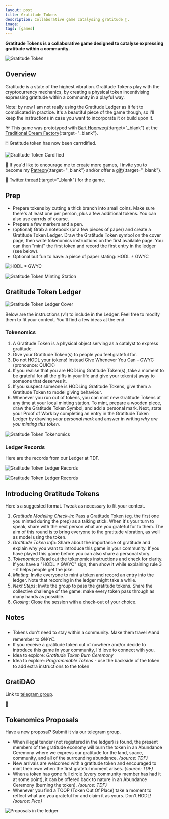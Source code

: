 ```yaml
---
layout: post
title: Gratitude Tokens
description: Collaborative game catalysing gratitude 💜.
image: 
tags: [games]
---
```


**Gratitude Tokens is a collaborative game designed to catalyse expressing gratitude within a community.**

![Gratitude Token](/assets/gratitude-token.jpg)

## Overview
Gratitude is a state of the highest vibration. Gratitude Tokens play with the cryptocurrency mechanics, by creating a physical token incentivising expressing gratitude within a community in a playful way.

Note: by now I am not really using the Gratitude Ledger as it felt to complicated in practice. It's a beautiful piece of the game though, so I'll keep the instructions in case you want to incorporate it or build upon it.

☀️ This game was prototyped with [Bart Hoorweg](https://www.linkedin.com/in/bart-hoorweg){:target="_blank"} at the [Traditional Dream Factory](https://traditionaldreamfactory.com){:target="_blank"}.

🃏 Gratitude token has now been carrrdified.

![Gratitude Token Cardified](/assets/gratitude-token-cardified.jpeg)

🌱 If you'd like to encourage me to create more games, I invite you to become my [Patreon](https://patreon.com/michalkorzonek){:target="_blank"} and/or offer a [gift](/gift){:target="_blank"}.

🐥 [Twitter thread](https://twitter.com/michalkorzonek/status/1507047355291471890?s=21){:target="_blank"} for the game.

## Prep
- Prepare tokens by cutting a thick branch into small coins. Make sure there's at least one per person, plus a few additional tokens. You can also use carrrds of course.
- Prepare a few markers and a pen.
- (optional) Grab a notebook (or a few pieces of paper) and create a Gratitude Token Ledger. Draw the Gratitude Token symbol on the cover page, then write tokenomics instructions on the first available page. You can then "mint" the first token and record the first entry in the ledger (see below).
- Optional but fun to have: a piece of paper stating: HODL ≠ GWYC

![HODL ≠ GWYC](/assets/hodl-gwyc.jpg)

![Gratitude Token Minting Station](/assets/gratitude-token-mining-station.jpg)

## Gratitude Token Ledger
![Gratitude Token Ledger Cover](/assets/gratitude-token-ledger-cover.jpg)

Below are the instructions (v1) to include in the Ledger. Feel free to modify them to fit your context. You'll find a few ideas at the end.

### Tokenomics
1. A Gratitude Token is a physical object serving as a catalyst to express gratitude.
2. Give your Gratitude Token(s) to people you feel grateful for.
3. Do not HODL your tokens! Instead Give Whenever You Can – GWYC (pronounce: QUICK)
4. If you realise that you are HODLing Gratitude Token(s), take a moment to be grateful for all the gifts in your life and give your token(s) away to someone that deserves it.
5. If you suspect someone is HODLing Gratitude Tokens, give them a Gratitude Token to model giving behaviour.
6. Whenever you run out of tokens, you can mint new Gratitude Tokens at any time at your local minting station. To mint, prepare a wooden piece, draw the Gratitude Token Symbol, and add a personal mark. Next, state your Proof of Work by completing an entry in the Gratitude Token Ledger by drawing *your personal mark* and answer in writing *why are you minting this token.*

![Gratitude Token Tokenomics](/assets/gratitude-token-tokenomics.jpg)

### Ledger Records
Here are the records from our Ledger at TDF.

![Gratitude Token Ledger Records](/assets/gratitude-token-ledger-record1.jpg)

![Gratitude Token Ledger Records](/assets/gratitude-token-ledger-record2.jpg)

## Introducing Gratitude Tokens 
Here's a suggested format. Tweak as necessary to fit your context.

1. *Gratitude Modeling Check-in*: Pass a Gratitude Token (eg. the first one you minted during the prep) as a talking stick. When it's your turn to speak, share with the next person what are you grateful for to them. The aim of this round is to bring everyone to the gratitude vibration, as well as model using the token.
2. *Gratitude Token Info*: Share about the importance of gratitude and explain why you want to introduce this game in your community. If you have played this game before you can also share a personal story.
3. *Tokenomics*: Read out the tokenomics instructions and check for clarity. If you have a "HODL ≠ GWYC" sign, then show it while explaining rule 3 - it helps people get the joke.
4. *Minting*: Invite everyone to mint a token and record an entry into the ledger. Note that recording in the ledger might take a while.
5. *Next Steps*: Invite the group to pass the gratitude tokens. Share the collective challenge of the game: make every token pass through as many hands as possible.
6. *Closing*: Close the session with a check-out of your choice.

## Notes
- Tokens don't need to stay within a community. Make them travel ⛵️and remember to *GWYC*.
- If you receive a gratitude token out of nowhere and/or decide to introduce this game in your community, I'd love to connect with you.
- Idea to explore: *Gratitude Token Burn Ceremony*
- Idea to explore: *Programmable Tokens* - use the backside of the token to add extra instructions to the token

## GratiDAO
Link to [telegram group](https://t.me/+kCHKLHRlh3UyYTg0).

💜

## Tokenomics Proposals
Have a new proposal? Submit it via our telegram group.

- When illegal tender (not registered in the ledger) is found, the present members of the gratitude economy will burn the token in an Abundance Ceremony where we express our gratitude for the land, space, community, and all of the surrounding abundance. *{source: TDF}*
- New arrivals are welcomed with a gratitude token and encouraged to mint their own when the first grateful moment arises. *{source: TDF}*
- When a token has gone full circle (every community member has had it at some point), it can be offered back to nature in an Abundance Ceremony (burning the token). *{source: TDF}*
- Whenever you find a TOOP (Token Out Of Place) take a moment to reflect what are you grateful for and claim it as yours. Don't HODL! *{source: Pico}*

![Proposals in the ledger](/assets/abundance-ceremony-proposal.jpg)